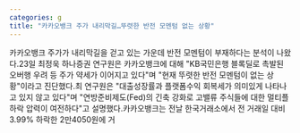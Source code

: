 ```yaml
---
categories: g
title: "카카오뱅크 주가 내리막길…뚜렷한 반전 모멘텀 없는 상황"
---
```

카카오뱅크 주가가 내리막길을 걷고 있는 가운데 반전 모멘텀이 부재하다는 분석이 나왔다.23일 최정욱 하나증권 연구원은 카카오뱅크에 대해 "KB국민은행 블록딜로 촉발된 오버행 우려 등 주가 약세가 이어지고 있다"며 "현재 뚜렷한 반전 모멘텀이 없는 상황"이라고 진단했다.최 연구원은 "대출성장률과 플랫폼수익 회복세가 의미있게 나타나고 있지 않고 있다"며 "연방준비제도(Fed)의 긴축 강화로 고밸류 주식들에 대한 멀티플 하락 압력이 여전하다"고 설명했다.카카오뱅크는 전날 한국거래소에서 전 거래일 대비 3.99% 하락한 2만4050원에 거